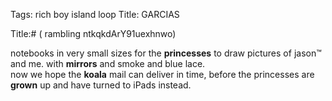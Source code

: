 Tags: rich boy island loop
Title: GARCIAS
  
Title:# ( rambling ntkqkdArY91uexhnwo)  
  
notebooks in very small sizes for the **princesses** to draw pictures of jason™ and me. with **mirrors** and smoke and blue lace.  
now we hope the **koala** mail can deliver in time, before the princesses are **grown** up and have turned to iPads instead.  
